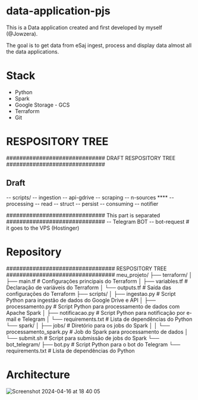 # data-application-pjs

This is a Data application created and first developed by myself (@Jowzera).

The goal is to get data from eSaj ingest, process and display data almost all the data applications.

# Stack

- Python
- Spark
- Google Storage - GCS
- Terraform
- Git

# RESPOSITORY TREE

############################## DRAFT RESPOSITORY TREE ##############################

## Draft

-- scripts/
 -- ingestion
   -- api-gdrive
   -- scraping
   -- n-sources ****
 -- processing
   -- read
   -- struct
   -- persist
 -- consuming
   -- notifier

############################## This part is separated ##############################
-- Telegram BOT
  -- bot-request # it goes to the VPS (Hostinger)

# Repository

################################# RESPOSITORY TREE #################################
meu_projeto/
├── terraform/
│   ├── main.tf            # Configurações principais do Terraform
│   ├── variables.tf       # Declaração de variáveis do Terraform
│   └── outputs.tf         # Saída das configurações do Terraform
├── scripts/
│   ├── ingestao.py        # Script Python para ingestão de dados do Google Drive e API
│   ├── processamento.py   # Script Python para processamento de dados com Apache Spark
│   ├── notificacao.py     # Script Python para notificação por e-mail e Telegram
│   └── requirements.txt   # Lista de dependências do Python
└── spark/
│   ├── jobs/              # Diretório para os jobs do Spark
│   │   └── processamento_spark.py  # Job do Spark para processamento de dados
│   └── submit.sh          # Script para submissão de jobs do Spark
└── bot_telegram/
    ├── bot.py             # Script Python para o bot do Telegram
    └── requirements.txt   # Lista de dependências do Python

# Architecture

![Screenshot 2024-04-16 at 18 40 05](https://github.com/Jowzera/data-application-pjs/assets/51763929/c99b5ac3-9aec-4725-a790-b22c196780f3)
